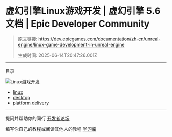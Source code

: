 # 虚幻引擎Linux游戏开发 | 虚幻引擎 5.6 文档 | Epic Developer Community

> 原文链接: https://dev.epicgames.com/documentation/zh-cn/unreal-engine/linux-game-development-in-unreal-engine
> 
> 生成时间: 2025-06-14T20:47:26.001Z

---

目录

![Linux游戏开发](https://dev.epicgames.com/community/api/documentation/image/a421ba95-0844-4f3f-a63f-a500a4b64c7d?resizing_type=fill&width=1920&height=335)

-   [linux](https://dev.epicgames.com/community/search?query=linux)
-   [desktop](https://dev.epicgames.com/community/search?query=desktop)
-   [platform delivery](https://dev.epicgames.com/community/search?query=platform%20delivery)

* * *

提问并帮助你的同行 [开发者论坛](https://forums.unrealengine.com/categories?tag=unreal-engine)

编写你自己的教程或阅读其他人的教程 [学习库](https://dev.epicgames.com/community/unreal-engine/learning)